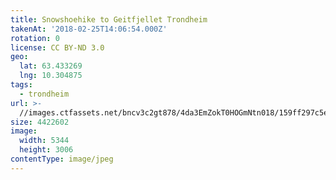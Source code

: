 ```yaml
---
title: Snowshoehike to Geitfjellet Trondheim
takenAt: '2018-02-25T14:06:54.000Z'
rotation: 0
license: CC BY-ND 3.0
geo:
  lat: 63.433269
  lng: 10.304875
tags:
  - trondheim
url: >-
  //images.ctfassets.net/bncv3c2gt878/4da3EmZokT0HOGmNtn018/159ff297c5ea15af11e98b215726531a/snowshoehike-to-geitfjellet-trondheim_40480658461_o
size: 4422602
image:
  width: 5344
  height: 3006
contentType: image/jpeg
---
```


